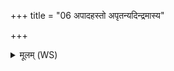 +++
title = "06 अपादहस्तो अपृतन्यदिन्द्रमास्य"

+++
<details><summary>मूलम् (WS)</summary>

अपादहस्तो अपृतन्यदिन्द्रमास्य वज्रमधि सानौ जघान ।  
वृषणो वध्रिः प्रतिमानं बुभूषन् पुरुत्रा वृत्रो अशयद् व्यस्तः ॥ ७ ॥
</details>